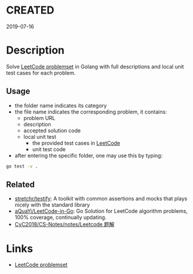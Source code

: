 # CREATED
2019-07-16

# Description
Solve [LeetCode problemset](https://leetcode.com/problemset/algorithms/)  in Golang with full descriptions and local unit test cases for each problem.

## Usage
- the folder name indicates its category
- the file name indicates the corresponding problem, it contains:
    - problem URL
    - description
    - accepted solution code
    - local unit test
        - the provided test cases in [LeetCode](https://leetcode.com)
        - unit test code
- after entering the specific folder, one may use this by typing:
```sh
go test -v .
```

## Related
- [stretchr/testify](https://github.com/stretchr/testify): A toolkit with common assertions and mocks that plays nicely with the standard library
- [aQuaYi/LeetCode-in-Go](https://github.com/aQuaYi/LeetCode-in-Go): Go Solution for LeetCode algorithm problems, 100% coverage, continually updating.
- [CyC2018/CS-Notes/notes/Leetcode 题解](https://github.com/CyC2018/CS-Notes/blob/master/notes/Leetcode%20%E9%A2%98%E8%A7%A3.md)

# Links
- [LeetCode problemset](https://leetcode.com/problemset/algorithms/)
